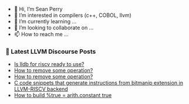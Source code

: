 - 👋 Hi, I’m Sean Perry
- 👀 I’m interested in compilers (c++, COBOL, llvm)
- 🌱 I’m currently learning ...
- 💞️ I’m looking to collaborate on ...
- 📫 How to reach me ...

<!---
s66perry/s66perry is a ✨ special ✨ repository because its `README.md` (this file) appears on your GitHub profile.
You can click the Preview link to take a look at your changes.
--->
### 📕 Latest LLVM Discourse Posts

<!-- DISCOURSE-LLVM:START -->
- [Is lldb for riscv ready to use?](https://discourse.llvm.org/t/is-lldb-for-riscv-ready-to-use/68326#post_2)
- [How to remove some operation?](https://discourse.llvm.org/t/how-to-remove-some-operation/68395#post_2)
- [How to remove some operation?](https://discourse.llvm.org/t/how-to-remove-some-operation/68395#post_1)
- [C code snippets that generate instructions from bitmanip extension in LLVM-RISCV backend](https://discourse.llvm.org/t/c-code-snippets-that-generate-instructions-from-bitmanip-extension-in-llvm-riscv-backend/68321#post_5)
- [How to build %true = arith.constant true](https://discourse.llvm.org/t/how-to-build-true-arith-constant-true/68394#post_2)
<!-- DISCOURSE-LLVM:END -->
